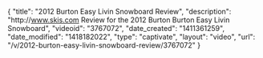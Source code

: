 {
    "title": "2012 Burton Easy Livin Snowboard Review",
    "description": "http:\/\/www.skis.com Review for the 2012 Burton Burton Easy Livin Snowboard",
    "videoid": "3767072",
    "date_created": "1411361259",
    "date_modified": "1418182022",
    "type": "captivate",
    "layout": "video",
    "url": "\/v\/2012-burton-easy-livin-snowboard-review\/3767072"
}